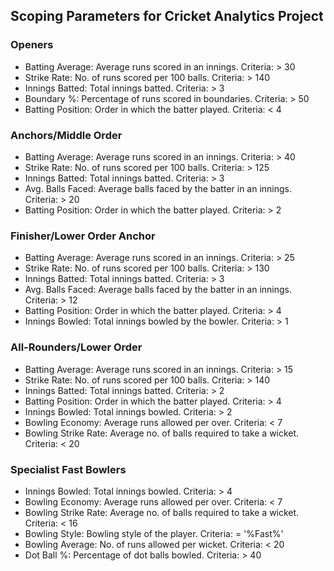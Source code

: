 ## Scoping Parameters for Cricket Analytics Project

### Openers
- Batting Average: Average runs scored in an innings. Criteria: > 30  
- Strike Rate: No. of runs scored per 100 balls. Criteria: > 140  
- Innings Batted: Total innings batted. Criteria: > 3  
- Boundary %: Percentage of runs scored in boundaries. Criteria: > 50  
- Batting Position: Order in which the batter played. Criteria: < 4  

### Anchors/Middle Order
- Batting Average: Average runs scored in an innings. Criteria: > 40  
- Strike Rate: No. of runs scored per 100 balls. Criteria: > 125  
- Innings Batted: Total innings batted. Criteria: > 3  
- Avg. Balls Faced: Average balls faced by the batter in an innings. Criteria: > 20  
- Batting Position: Order in which the batter played. Criteria: > 2  

### Finisher/Lower Order Anchor
- Batting Average: Average runs scored in an innings. Criteria: > 25  
- Strike Rate: No. of runs scored per 100 balls. Criteria: > 130  
- Innings Batted: Total innings batted. Criteria: > 3  
- Avg. Balls Faced: Average balls faced by the batter in an innings. Criteria: > 12  
- Batting Position: Order in which the batter played. Criteria: > 4  
- Innings Bowled: Total innings bowled by the bowler. Criteria: > 1  

### All-Rounders/Lower Order
- Batting Average: Average runs scored in an innings. Criteria: > 15  
- Strike Rate: No. of runs scored per 100 balls. Criteria: > 140  
- Innings Batted: Total innings batted. Criteria: > 2  
- Batting Position: Order in which the batter played. Criteria: > 4  
- Innings Bowled: Total innings bowled. Criteria: > 2  
- Bowling Economy: Average runs allowed per over. Criteria: < 7  
- Bowling Strike Rate: Average no. of balls required to take a wicket. Criteria: < 20  

### Specialist Fast Bowlers
- Innings Bowled: Total innings bowled. Criteria: > 4  
- Bowling Economy: Average runs allowed per over. Criteria: < 7  
- Bowling Strike Rate: Average no. of balls required to take a wicket. Criteria: < 16  
- Bowling Style: Bowling style of the player. Criteria: = '%Fast%'  
- Bowling Average: No. of runs allowed per wicket. Criteria: < 20  
- Dot Ball %: Percentage of dot balls bowled. Criteria: > 40  
